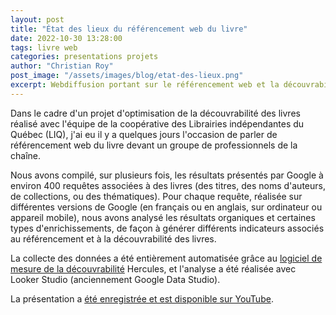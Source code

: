 ```yaml
---
layout: post
title: "État des lieux du référencement web du livre"
date: 2022-10-30 13:28:00
tags: livre web
categories: presentations projets
author: "Christian Roy"
post_image: "/assets/images/blog/etat-des-lieux.png"
excerpt: Webdiffusion portant sur le référencement web et la découvrabilité du livre.
---
```


Dans le cadre d'un projet d'optimisation de la découvrabilité des livres réalisé avec l'équipe de la coopérative des Librairies indépendantes du Québec (LIQ), j'ai eu il y a quelques jours l'occasion de parler de référencement web du livre devant un groupe de professionnels de la chaîne.

Nous avons compilé, sur plusieurs fois, les résultats présentés par Google à environ 400 requêtes associées à des livres (des titres, des noms d'auteurs, de collections, ou des thématiques). Pour chaque requête, réalisée sur différentes versions de Google (en français ou en anglais, sur ordinateur ou appareil mobile), nous avons analysé les résultats organiques et certaines types d'enrichissements, de façon à générer différents indicateurs associés au référencement et à la découvrabilité des livres.

La collecte des données a été entièrement automatisée grâce au [logiciel de mesure de la découvrabilité](https://www.hercules.report/) Hercules, et l'analyse a été réalisée avec Looker Studio (anciennement Google Data Studio).

La présentation a [été enregistrée et est disponible sur YouTube](https://youtu.be/JV2QWx2vooY).
